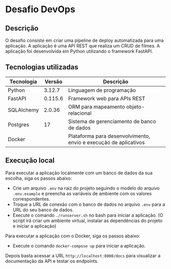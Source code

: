 # Desafio DevOps

## Descrição

O desafio consiste em criar uma pipeline de deploy automatizada para uma aplicação. A aplicação é uma API REST que realiza um CRUD de filmes. A aplicação foi desenvolvida em Python utilizando o framework FastAPI.

## Tecnologias utilizadas

| **Tecnologia** | **Versão** | **Descrição**                           |
|----------------|------------|-----------------------------------------|
| Python         | 3.12.7     | Linguagem de programação                |
| FastAPI        | 0.115.6    | Framework web para APIs REST            |
| SQLAlchemy     | 2.0.36     | ORM para mapeamento objeto-relacional   |
| Postgres       | 17         | Sistema de gerenciamento de banco de dados |
| Docker         |    | Plataforma para desenvolvimento, envio e execução de aplicativos |

## Execução local

Para executar a aplicação localmente com um banco de dados da sua escolha, siga os passos abaixo:

- Crie um arquivo `.env` na raiz do projeto seguindo o modelo do arquivo `.env.example` e preencha as variáveis de ambiente com os valores correspondentes.
- Troque a URL de conexão com o banco de dados no arquivo `.env` para a URL do seu banco de dados.
- Execute o comando `./runserver.sh` no bash para iniciar a aplicação. (O script irá criar um ambiente virtual, instalar as dependências do projeto e iniciar a aplicação)

Para executar a aplicação com o Docker, siga os passos abaixo:

- Execute o comando `docker-compose up` para iniciar a aplicação.

Depois basta acessar a URL `http://localhost:8000/docs` para visualizar a documentação da API e testar os endpoints.
